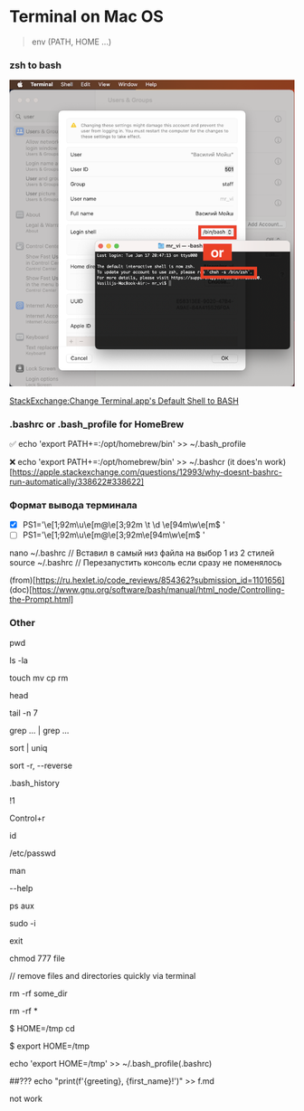Terminal on Mac OS
=================

> env (PATH, HOME ...)


### zsh to bash
![System Settings... > Users & Groups > Advanced Options or '$ chsh -s /bin/bash'](src/bash_or_zsh.png)

[StackExchange:Change Terminal.app's Default Shell to BASH](https://apple.stackexchange.com/questions/7984/change-terminal-apps-default-shell-to-bash)

### .bashrc or .bash_profile for HomeBrew

✅ echo 'export PATH+=:/opt/homebrew/bin' >> ~/.bash_profile 

❌ echo 'export PATH+=:/opt/homebrew/bin' >> ~/.bashcr (it does'n work)[https://apple.stackexchange.com/questions/12993/why-doesnt-bashrc-run-automatically/338622#338622]

### Формат вывода терминала 
- [x] PS1='\e[1;92m\u\e[m@\e[3;92m \t \d \e[94m\w\e[m$ '
- [ ] PS1='\e[1;92m\u\e[m@\e[3;92m\e[94m\w\e[m$ '

nano ~/.bashrc
// Вставил в самый низ файла на выбор 1 из 2 стилей
source ~/.bashrc
// Перезапустить консоль если сразу не поменялось

(from)[https://ru.hexlet.io/code_reviews/854362?submission_id=1101656]
(doc)[https://www.gnu.org/software/bash/manual/html_node/Controlling-the-Prompt.html]

### Other

pwd 

ls -la

touch mv cp rm

head 

tail -n 7

grep … | grep …

sort | uniq

sort -r, --reverse

.bash_history

!1

Control+r

id

/etc/passwd

man

--help

ps aux

sudo -i 

exit

chmod 777 file

// remove files and directories quickly via terminal 

rm -rf some_dir

rm -rf *

$ HOME=/tmp cd

$ export HOME=/tmp

echo 'export HOME=/tmp' >> ~/.bash_profile(.bashrc)


##???
echo "print(f'{greeting}, {first_name}!')" >> f.md

not work
